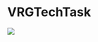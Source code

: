 # VRGTechTask


[![](https://user-images.githubusercontent.com/45729211/60256277-e8a58e80-98d9-11e9-9ee9-c404363dc1d3.png)](https://appetize.io/app/q957whpb2q0842dzxqz66quxmm?device=iphone6s&scale=75&orientation=portrait&osVersion=12.2)
